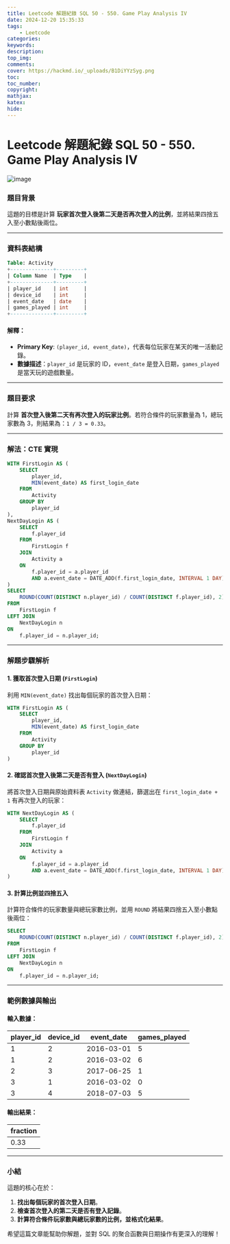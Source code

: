 ```yaml
---
title: Leetcode 解題紀錄 SQL 50 - 550. Game Play Analysis IV
date: 2024-12-20 15:35:33
tags:
    - Leetcode
categories:
keywords:
description:
top_img:
comments:
cover: https://hackmd.io/_uploads/B1DiYYzSyg.png
toc:
toc_number:
copyright:
mathjax:
katex:
hide:
---
```


# Leetcode 解題紀錄 SQL 50 - 550. Game Play Analysis IV


![image](https://hackmd.io/_uploads/B1DiYYzSyg.png)

### 題目背景

這題的目標是計算 **玩家首次登入後第二天是否再次登入的比例**，並將結果四捨五入至小數點後兩位。

---

### 資料表結構

```sql
Table: Activity
+--------------+---------+
| Column Name  | Type    |
+--------------+---------+
| player_id    | int     |
| device_id    | int     |
| event_date   | date    |
| games_played | int     |
+--------------+---------+
```

#### 解釋：
- **Primary Key**: `(player_id, event_date)`，代表每位玩家在某天的唯一活動記錄。
- **數據描述**：`player_id` 是玩家的 ID，`event_date` 是登入日期，`games_played` 是當天玩的遊戲數量。

---

### 題目要求

計算 **首次登入後第二天有再次登入的玩家比例**。若符合條件的玩家數量為 1，總玩家數為 3，則結果為：`1 / 3 = 0.33`。

---

### 解法：CTE 實現

```sql
WITH FirstLogin AS (
    SELECT 
        player_id,
        MIN(event_date) AS first_login_date
    FROM 
        Activity
    GROUP BY 
        player_id
),
NextDayLogin AS (
    SELECT 
        f.player_id
    FROM 
        FirstLogin f
    JOIN 
        Activity a
    ON 
        f.player_id = a.player_id
        AND a.event_date = DATE_ADD(f.first_login_date, INTERVAL 1 DAY)
)
SELECT 
    ROUND(COUNT(DISTINCT n.player_id) / COUNT(DISTINCT f.player_id), 2) AS fraction
FROM 
    FirstLogin f
LEFT JOIN 
    NextDayLogin n
ON 
    f.player_id = n.player_id;
```

---

### 解題步驟解析

#### 1. 獲取首次登入日期 (`FirstLogin`)
利用 `MIN(event_date)` 找出每個玩家的首次登入日期：

```sql
WITH FirstLogin AS (
    SELECT 
        player_id,
        MIN(event_date) AS first_login_date
    FROM 
        Activity
    GROUP BY 
        player_id
)
```

#### 2. 確認首次登入後第二天是否有登入 (`NextDayLogin`)
將首次登入日期與原始資料表 `Activity` 做連結，篩選出在 `first_login_date + 1` 有再次登入的玩家：

```sql
WITH NextDayLogin AS (
    SELECT 
        f.player_id
    FROM 
        FirstLogin f
    JOIN 
        Activity a
    ON 
        f.player_id = a.player_id
        AND a.event_date = DATE_ADD(f.first_login_date, INTERVAL 1 DAY)
)
```

#### 3. 計算比例並四捨五入
計算符合條件的玩家數量與總玩家數比例，並用 `ROUND` 將結果四捨五入至小數點後兩位：

```sql
SELECT 
    ROUND(COUNT(DISTINCT n.player_id) / COUNT(DISTINCT f.player_id), 2) AS fraction
FROM 
    FirstLogin f
LEFT JOIN 
    NextDayLogin n
ON 
    f.player_id = n.player_id;
```

---

### 範例數據與輸出

#### 輸入數據：

| player_id | device_id | event_date  | games_played |
|-----------|-----------|-------------|--------------|
| 1         | 2         | 2016-03-01  | 5            |
| 1         | 2         | 2016-03-02  | 6            |
| 2         | 3         | 2017-06-25  | 1            |
| 3         | 1         | 2016-03-02  | 0            |
| 3         | 4         | 2018-07-03  | 5            |

#### 輸出結果：

| fraction |
|----------|
| 0.33     |

---

### 小結

這題的核心在於：
1. **找出每個玩家的首次登入日期**。
2. **檢查首次登入的第二天是否有登入記錄**。
3. **計算符合條件玩家數與總玩家數的比例，並格式化結果**。

希望這篇文章能幫助你解題，並對 SQL 的聚合函數與日期操作有更深入的理解！

